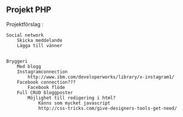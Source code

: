 Projekt PHP
-----------------
Projektförslag : 

	Social network 
		Skicka meddelande
		Lägga till vänner 


	Bryggeri
		Med blogg
		Instagramconnection
			http://www.ibm.com/developerworks/library/x-instagram1/
		Facebook connection??? 
			Facebook flöde
		Full CRUD bloggposter
			Möjlighet till redigering i html?
				Känns som mycket javascript 
				http://css-tricks.com/give-designers-tools-get-need/

